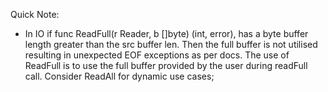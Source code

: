Quick Note:

* In IO if func ReadFull(r Reader, b []byte) (int, error), has a byte buffer length greater than the
  src buffer len. Then the full buffer is not utilised resulting in unexpected EOF exceptions as per
  docs. The use of ReadFull is to use the full buffer provided by the user during readFull call. Consider ReadAll for dynamic use cases;